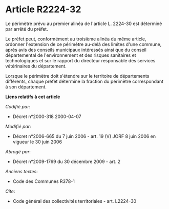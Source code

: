 # Article R2224-32

Le périmètre prévu au premier alinéa de l'article L. 2224-30 est déterminé par arrêté du préfet.

Le préfet peut, conformément au troisième alinéa du même article, ordonner l'extension de ce périmètre au-delà des limites
d'une commune, après avis des conseils municipaux intéressés ainsi que du conseil départemental de l'environnement et des
risques sanitaires et technologiques et sur le rapport du directeur responsable des services vétérinaires du département.

Lorsque le périmètre doit s'étendre sur le territoire de départements différents, chaque préfet détermine la fraction du
périmètre correspondant à son département.

**Liens relatifs à cet article**

_Codifié par_:

  - Décret n°2000-318 2000-04-07

_Modifié par_:

  - Décret n°2006-665 du 7 juin 2006 - art. 19 (V) JORF 8 juin 2006 en vigueur le 30 juin 2006

_Abrogé par_:

  - Décret n°2009-1769 du 30 décembre 2009 - art. 2

_Anciens textes_:

  - Code des Communes R378-1

_Cite_:

  - Code général des collectivités territoriales - art. L2224-30
